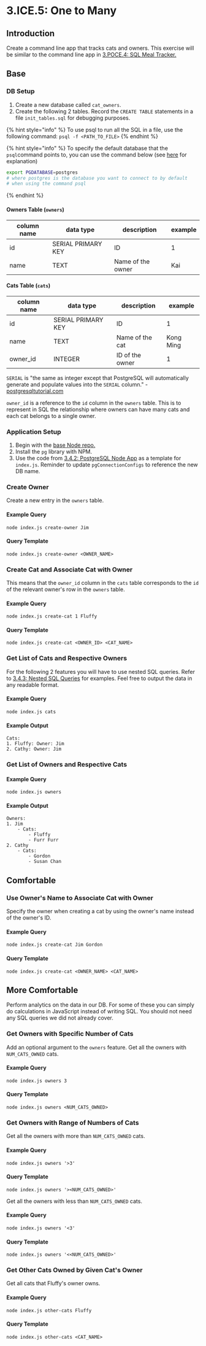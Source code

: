 # 3.ICE.5: One to Many

## Introduction

Create a command line app that tracks cats and owners. This exercise will be similar to the command line app in [3.POCE.4: SQL Meal Tracker.](../../day-4/in-class/3.poce.4-sql-meal-keeper.md)

## Base

### DB Setup

1. Create a new database called `cat_owners`.
2. Create the following 2 tables. Record the `CREATE TABLE` statements in a file `init_tables.sql` for debugging purposes.

{% hint style="info" %}
To use psql to run all the SQL in a file, use the following command: `psql -f <PATH_TO_FILE>`
{% endhint %}

{% hint style="info" %}
To specify the default database that the `psql`command points to, you can use the command below (see [here](https://stackoverflow.com/questions/12919394/specifying-the-default-database-for-psql-to-connect-to) for explanation)

```bash
export PGDATABASE=postgres
# where postgres is the database you want to connect to by default
# when using the command psql
```
{% endhint %}

#### Owners Table (`owners`)

| column name | data type          | description       | example |
| ----------- | ------------------ | ----------------- | ------- |
| id          | SERIAL PRIMARY KEY | ID                | 1       |
| name        | TEXT               | Name of the owner | Kai     |

#### Cats Table (`cats`)

| column name | data type          | description     | example   |
| ----------- | ------------------ | --------------- | --------- |
| id          | SERIAL PRIMARY KEY | ID              | 1         |
| name        | TEXT               | Name of the cat | Kong Ming |
| owner\_id   | INTEGER            | ID of the owner | 1         |

`SERIAL` is "the same as integer except that PostgreSQL will automatically generate and populate values into the `SERIAL` column." - [postgresqltutorial.com](https://www.postgresqltutorial.com/postgresql-data-types/#:\~:text=Integer%20%28%20INT%20%29%20is%20a%204,or%20AUTOINCREMENT%20column%20in%20SQLite.)

`owner_id` is a reference to the `id` column in the `owners` table. This is to represent in SQL the relationship where owners can have many cats and each cat belongs to a single owner.

### Application Setup

1. Begin with the [base Node repo.](https://github.com/rocketacademy/base-node-bootcamp)
2. Install the `pg` library with NPM.
3. Use the code from [3.4.2: PostgreSQL Node App](../../../Module2/day6/3.4-sql-applications/3.4.2-postgresql-node-app.md#select) as a template for `index.js`. Reminder to update `pgConnectionConfigs` to reference the new DB name.

### Create Owner

Create a new entry in the `owners` table.

#### Example Query

```
node index.js create-owner Jim
```

#### Query Template

```
node index.js create-owner <OWNER_NAME>
```

### Create Cat and Associate Cat with Owner

This means that the `owner_id` column in the `cats` table corresponds to the `id` of the relevant owner's row in the `owners` table.

#### Example Query

```
node index.js create-cat 1 Fluffy
```

#### Query Template

```
node index.js create-cat <OWNER_ID> <CAT_NAME>
```

### Get List of Cats and Respective Owners

For the following 2 features you will have to use nested SQL queries. Refer to [3.4.3: Nested SQL Queries](../../../Module2/day6/3.4-sql-applications/3.4.3-nested-sql-queries.md) for examples. Feel free to output the data in any readable format.

#### Example Query

```
node index.js cats
```

#### Example Output

```
Cats:
1. Fluffy: Owner: Jim
2. Cathy: Owner: Jim
```

### Get List of Owners and Respective Cats

#### Example Query

```
node index.js owners
```

#### Example Output

```
Owners:
1. Jim
    - Cats:
        - Fluffy
        - Furr Furr
2. Cathy
    - Cats:
        - Gordon
        - Susan Chan
```

## Comfortable

### Use Owner's Name to Associate Cat with Owner

Specify the owner when creating a cat by using the owner's name instead of the owner's ID.

#### Example Query

```
node index.js create-cat Jim Gordon
```

#### Query Template

```
node index.js create-cat <OWNER_NAME> <CAT_NAME>
```

## More Comfortable

Perform analytics on the data in our DB. For some of these you can simply do calculations in JavaScript instead of writing SQL. You should not need any SQL queries we did not already cover.

### Get Owners with Specific Number of Cats

Add an optional argument to the `owners` feature. Get all the owners with `NUM_CATS_OWNED` cats.

#### Example Query

```
node index.js owners 3
```

#### Query Template

```
node index.js owners <NUM_CATS_OWNED>
```

### Get Owners with Range of Numbers of Cats

Get all the owners with more than `NUM_CATS_OWNED` cats.

#### Example Query

```
node index.js owners '>3'
```

#### Query Template

```
node index.js owners '><NUM_CATS_OWNED>'
```

Get all the owners with less than `NUM_CATS_OWNED` cats.

#### Example Query

```
node index.js owners '<3'
```

#### Query Template

```
node index.js owners '<<NUM_CATS_OWNED>'
```

### Get Other Cats Owned by Given Cat's Owner

Get all cats that Fluffy's owner owns.

#### Example Query

```
node index.js other-cats Fluffy
```

#### Query Template

```
node index.js other-cats <CAT_NAME>
```
